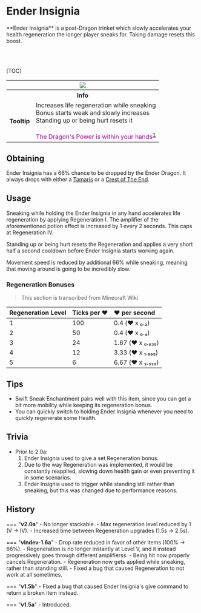 # Ender Insignia

<div class="result kohara-infobox-grid" markdown>
<div markdown class="kohara-infobox-text">
**Ender Insignia** is a post-Dragon trinket which slowly accelerates your health regeneration the longer player sneaks for. Taking damage resets this boost.

<br><br>

[TOC]

</div>
<div class="kohara-infobox-table">
  <table id="kohara-infobox--item">
	<tr>
		<th colspan="2" class="kohara-infobox--top-image"><img src="../../../assets/items/ender_insignia.png"></th>
	</tr>
	<tr>
		<th colspan="2">Info</th>
	</tr>
	<tr>
		<td><b>Tooltip</b></td>
		<td>Increases life regeneration while sneaking
		<br>
		Bonus starts weak and slowly increases
		<br>
		Standing up or being hurt resets it
		<br><br>
		<span style="color: #AA00AA;">The Dragon's Power is within your hands</span><sup id="fnref:1"><a class="footnote-ref" href="#fn:1">1</a></sup></td>
	</tr>
</table>
</div>
</div>

## Obtaining
Ender Insignia has a 66% chance to be dropped by the Ender Dragon. It always drops with either a [Tamaris](../tamaris.md) or a [Crest of The End](crest_of_the_end.md).

## Usage
Sneaking while holding the Ender Insignia in any hand accelerates life regeneration by applying Regeneration I. The amplifier of the aforementioned potion effect is increased by 1 every 2 seconds. This caps at Regeneration IV.

Standing up or being hurt resets the Regeneration and applies a very short half a second cooldown before Ender Insignia starts working again.

Movement speed is reduced by additional 66% while sneaking, meaning that moving around is going to be incredibly slow.

### Regeneration Bonuses

> This section is transcribed from Minecraft Wiki

| Regeneration Level | Ticks per :heart: | :heart: per second |
| :--- | :--- | :--- |
| 1 | 100 | 0.4 (:heart: x ₀․₂) |
| 2 | 50 | 0.4 (:heart: x ₀․₄) |
| 3 | 24 | 1.67 (:heart: x ₀․₈₃₅) |
| 4 | 12 | 3.33 (:heart: x ₁․₆₆₅) |
| 5 | 6 | 6.67 (:heart: x ₃․₃₃₅) |

## Tips
- Swift Sneak Enchantment pairs well with this item, since you can get a bit more mobility while keeping its regeneration bonus.
- You can quickly switch to holding Ender Insignia whenever you need to quickly regenerate some Health.

## Trivia

- Prior to 2.0a:
	1. Ender Insignia used to give a set Regeneration bonus.
	2. Due to the way Regeneration was implemented, it would be constantly reapplied, slowing down health gain or even preventing it in some scenarios.
	3. Ender Insignia used to trigger while standing still rather than sneaking, but this was changed due to performance reasons.

## History
=== "**v2.0a**"
    - No longer stackable.
    - Max regeneration level reduced by 1 (V -> IV).
    - Increased time between Regeneration upgrades (1.5s -> 2.5s).

=== "**vIndev-1.6a**"
	- Drop rate reduced in favor of other items (100% -> 66%).
	- Regeneration is no longer instantly at Level V, and it instead progressively goes through different amplifierss.
	- Being hit now properly cancels Regeneration.
	- Regeneration now gets applied while sneaking, rather than standing still.
	- Fixed a bug that caused Regeneration to not work at all sometimes.

=== "**v1.5b**"
    - Fixed a bug that caused Ender Insignia's give command to return a broken item instead.

=== "**v1.5a**"
	- Introduced.

[^1]: This part is written with Illageralt font, meaning that it is normally undecipherable
